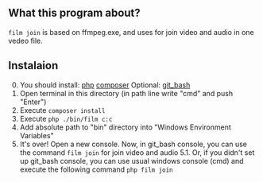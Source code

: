 What this program about?
---
`film join` is based on ffmpeg.exe, and uses for join video and audio in one vedeo file.

Instalaion
---
0. You should install:
	[php](https://www.php.net/downloads.php)
	[composer](https://getcomposer.org/download/)
	Optional:
	[git_bash](https://git-scm.com/downloads)
1. Open terminal in this directory (in path line write "cmd" and push "Enter")
2. Execute `composer install`
3. Execute `php ./bin/film c:c`
4. Add absolute path to "bin" directory into "Windows Environment Variables"
5. It's over! Open a new console.
Now, in git_bash console, you can use the command `film join` for join video and audio
5.1. Or, if you didn't set up git_bash console, you can use usual windows console (cmd)
and execute the following command `php film join`